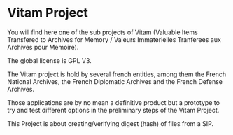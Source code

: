 Vitam Project
=============

You will find here one of the sub projects of Vitam (Valuable Items Transfered to Archives for Memory / Valeurs Immaterielles Tranferees aux Archives pour Memoire).

The global license is GPL V3.

The Vitam project is hold by several french entities, among them the French National Archives, the French Diplomatic Archives and the French Defense Archives.

Those applications are by no mean a definitive product but a prototype to try and test different options in the preliminary steps of the Vitam Project.


This Project is about creating/verifying digest (hash) of files from a SIP.
